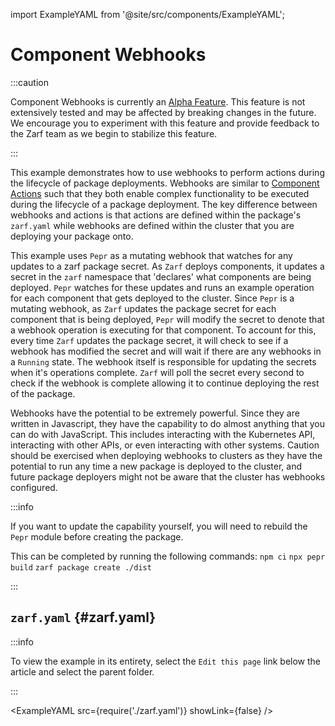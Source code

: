import ExampleYAML from '@site/src/components/ExampleYAML';

# Component Webhooks

:::caution

Component Webhooks is currently an [Alpha Feature](../../docs/9-roadmap.md#alpha). This feature is not extensively tested and may be affected by breaking changes in the future. We encourage you to experiment with this feature and provide feedback to the Zarf team as we begin to stabilize this feature.

:::

This example demonstrates how to use webhooks to perform actions during the lifecycle of package deployments. Webhooks are similar to [Component Actions](../../docs/4-create-a-zarf-package/7-component-actions.md) such that they both enable complex functionality to be executed during the lifecycle of a package deployment. The key difference between webhooks and actions is that actions are defined within the package's `zarf.yaml` while webhooks are defined within the cluster that you are deploying your package onto.

This example uses `Pepr` as a mutating webhook that watches for any updates to a zarf package secret. As `Zarf` deploys components, it updates a secret in the `zarf` namespace that 'declares' what components are being deployed. `Pepr` watches for these updates and runs an example operation for each component that gets deployed to the cluster. Since `Pepr` is a mutating webhook, as `Zarf` updates the package secret for each component that is being deployed, `Pepr` will modify the secret to denote that a webhook operation is executing for that component. To account for this, every time `Zarf` updates the package secret, it will check to see if a webhook has modified the secret and will wait if there are any webhooks in a `Running` state. The webhook itself is responsible for updating the secrets when it's operations complete. `Zarf` will poll the secret every second to check if the webhook is complete allowing it to continue deploying the rest of the package.

Webhooks have the potential to be extremely powerful. Since they are written in Javascript, they have the capability to do almost anything that you can do with JavaScript. This includes interacting with the Kubernetes API, interacting with other APIs, or even interacting with other systems. Caution should be exercised when deploying webhooks to clusters as they have the potential to run any time a new package is deployed to the cluster, and future package deployers might not be aware that the cluster has webhooks configured.

:::info

If you want to update the capability yourself, you will need to rebuild the `Pepr` module before creating the package.

This can be completed by running the following commands:
`npm ci`
`npx pepr build`
`zarf package create ./dist`

:::

## `zarf.yaml` {#zarf.yaml}

:::info

To view the example in its entirety, select the `Edit this page` link below the article and select the parent folder.

:::

<ExampleYAML src={require('./zarf.yaml')} showLink={false} />
